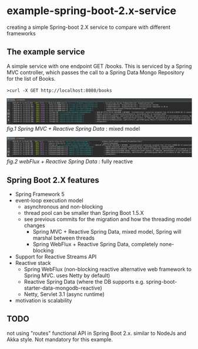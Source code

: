 # example-spring-boot-2.x-service
creating a simple Spring-boot 2.X service to compare with different frameworks


## The example service
A simple service with one endpoint GET /books. This is serviced by a Spring MVC controller, which passes the call to a Spring Data Mongo Repository for the list of Books. 


`>curl -X GET http://localhost:8080/books`


![springMvc_reactiveSpringData_handling.png](springMvc_reactiveSpringData_handling.png)
_fig.1 Spring MVC + Reactive Spring Data_ : mixed model


![webFlux_reactiveSpringData_handling.png](webFlux_reactiveSpringData_handling.png)
_fig.2 webFlux + Reactive Spring Data_ : fully reactive


##  Spring Boot 2.X features

* Spring Framework 5
* event-loop execution model
    - asynchronous and non-blocking
    - thread pool can be smaller than Spring Boot 1.5.X
    - see previous commits for the migration and how the threading model changes
        - Spring MVC + Reactive Spring Data, mixed model, Spring will marshal between threads
        - Spring WebFlux + Reactive Spring Data, completely none-blocking
* Support for Reactive Streams API
* Reactive stack
    - Spring WebFlux (non-blocking reactive alternative web framework to Spring MVC. uses Netty by default)
    - Reactive Spring Data (where the DB supports e.g. spring-boot-starter-data-mongodb-reactive)
    - Netty, Servlet 3.1 (async runtime)
* motivation is scalability


## TODO

not using "routes" functional API in Spring Boot 2.x. similar to NodeJs and Akka style. Not mandatory for this example. 